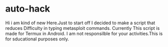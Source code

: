 # auto-hack
Hi i am kind of new Here.Just to start off I decided to make a script that reduces 
Difficulty in typing metasploit commands.
Currently This script is made for Termux in Android.
I am not responsilble for your activities.This is for sducational purposes only.

